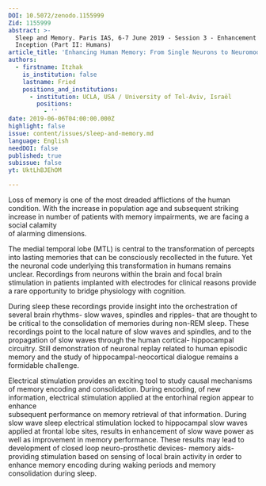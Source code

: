 ```yaml
---
DOI: 10.5072/zenodo.1155999
Zid: 1155999
abstract: >-
  Sleep and Memory. Paris IAS, 6-7 June 2019 - Session 3 - Enhancement and
  Inception (Part II: Humans)
article_title: 'Enhancing Human Memory: From Single Neurons to Neuromodulation'
authors:
  - firstname: Itzhak
    is_institution: false
    lastname: Fried
    positions_and_institutions:
      - institution: UCLA, USA / University of Tel-Aviv, Israël
        positions:
          - ''
date: 2019-06-06T04:00:00.000Z
highlight: false
issue: content/issues/sleep-and-memory.md
language: English
needDOI: false
published: true
subissue: false
yt: UktLhBJEhOM

---
```


Loss of memory is one of the most dreaded afflictions of the human condition. With the increase in population age and subsequent striking increase in number of patients with memory impairments, we are facing a social calamity  
of alarming dimensions.

  
The medial temporal lobe (MTL) is central to the transformation of percepts into lasting memories that can be consciously recollected in the future. Yet the neuronal code underlying this transformation in humans remains unclear. Recordings from neurons within the brain and focal brain stimulation in patients implanted with electrodes for clinical reasons provide a rare opportunity to bridge physiology with cognition.

  
During sleep these recordings provide insight into the orchestration of several brain rhythms- slow waves, spindles and ripples- that are thought to be critical to the consolidation of memories during non-REM sleep. These recordings point to the local nature of slow waves and spindles, and to the propagation of slow waves through the human cortical- hippocampal circuitry. Still demonstration of neuronal replay related to human episodic memory and the study of hippocampal-neocortical dialogue remains a formidable challenge.

  
Electrical stimulation provides an exciting tool to study causal mechanisms of memory encoding and consolidation. During encoding, of new information, electrical stimulation applied at the entorhinal region appear to enhance  
subsequent performance on memory retrieval of that information. During slow wave sleep electrical stimulation locked to hippocampal slow waves applied at frontal lobe sites, results in enhancement of slow wave power as well as improvement in memory performance. These results may lead to development of closed loop neuro-prosthetic devices- memory aids- providing stimulation based on sensing of local brain activity in order to enhance memory encoding during waking periods and memory consolidation during sleep.

<Youtube yt="UktLhBJEhOM" caption="Enhancing Human Memory: From Single Neurons to Neuromodulation"></Youtube>